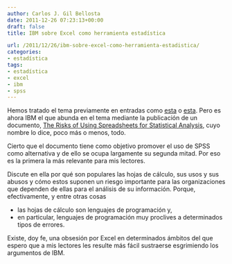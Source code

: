 ```yaml
---
author: Carlos J. Gil Bellosta
date: 2011-12-26 07:23:13+00:00
draft: false
title: IBM sobre Excel como herramienta estadística

url: /2011/12/26/ibm-sobre-excel-como-herramienta-estadistica/
categories:
- estadística
tags:
- estadística
- excel
- ibm
- spss
---
```


Hemos tratado el tema previamente en entradas como [esta](http://www.datanalytics.com/blog/2010/01/29/addenda-excel-y-estadistica/) o [esta](http://www.datanalytics.com/blog/2010/01/25/excel-y-estadistica/). Pero es ahora IBM el que abunda en el tema mediante la publicación de un documento, [The Risks of Using Spreadsheets for Statistical Analysis](/uploads/The_Risks_of_Using_Spreadsheets_for_Statistical_Analysis.pdf), cuyo nombre lo dice, poco más o menos, todo.

Cierto que el documento tiene como objetivo promover el uso de SPSS como alternativa y de ello se ocupa largamente su segunda mitad. Por eso es la primera la más relevante para mis lectores.

Discute en ella por qué son populares las hojas de cálculo, sus usos y sus abusos y cómo estos suponen un riesgo importante para las organizaciones que dependen de ellas para el análisis de su información. Porque, efectivamente, y entre otras cosas


* las hojas de cálculo son lenguajes de programación y,
* en particular, lenguajes de programación muy proclives a determinados tipos de errores.

Existe, doy fe, una obsesión por Excel en determinados ámbitos del que espero que a mis lectores les resulte más fácil sustraerse esgrimiendo los argumentos de IBM.
